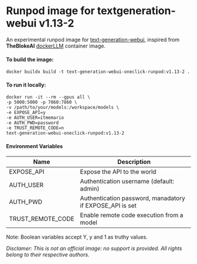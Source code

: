 # Runpod image for textgeneration-webui v1.13-2

An experimental runpod image for [text-generation-webui](https://github.com/oobabooga/text-generation-webui), inspired from **TheBlokeAI** [dockerLLM](ttps://github.com/TheBlokeAI/dockerLLM) container image.

#### To build the image:

    docker buildx build -t text-generation-webui-oneclick-runpod:v1.13-2 .

#### To run it locally:

    docker run -it --rm --gpus all \
    -p 5000:5000 -p 7860:7860 \
    -v /path/to/your/models:/workspace/models \
    -e EXPOSE_API=y
    -e AUTH_USER=itmemario
    -e AUTH_PWD=password
    -e TRUST_REMOTE_CODE=n
    text-generation-webui-oneclick-runpod:v1.13-2

#### Environment Variables

| Name              | Description                                              |
| ----------------- | -------------------------------------------------------- |
| EXPOSE_API        | Expose the API to the world                              |
| AUTH_USER         | Authentication username (default: admin)                 |
| AUTH_PWD          | Authentication password, manadatory if EXPOSE_API is set |
| TRUST_REMOTE_CODE | Enable remote code execution from a model                |

Note: Boolean variables accept Y, y and 1 as truthy values.

_Disclamer: This is not an official image: no support is provided. All rights belong to their respective authors._

